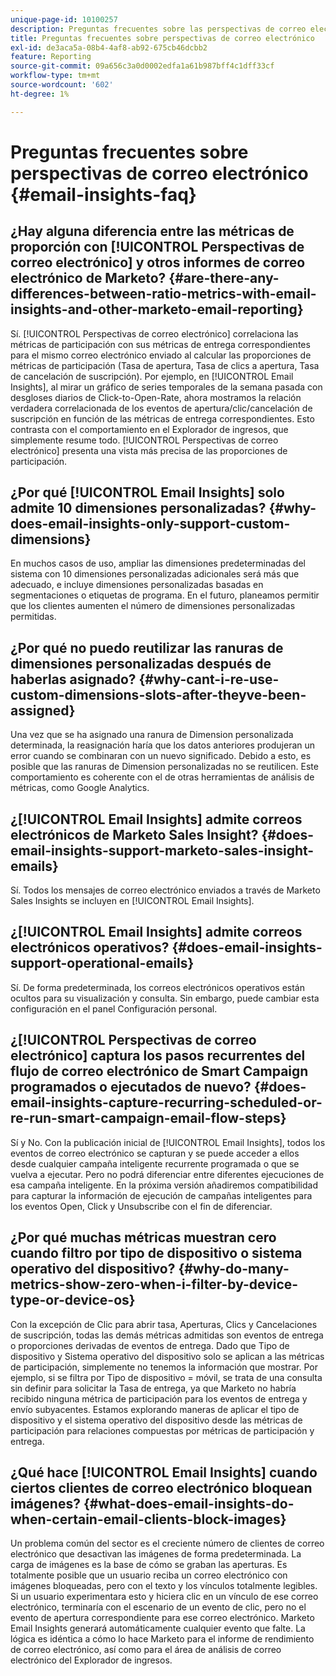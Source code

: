 ```yaml
---
unique-page-id: 10100257
description: Preguntas frecuentes sobre las perspectivas de correo electrónico - Documentos de Marketo - Documentación del producto
title: Preguntas frecuentes sobre perspectivas de correo electrónico
exl-id: de3aca5a-08b4-4af8-ab92-675cb46dcbb2
feature: Reporting
source-git-commit: 09a656c3a0d0002edfa1a61b987bff4c1dff33cf
workflow-type: tm+mt
source-wordcount: '602'
ht-degree: 1%

---
```


# Preguntas frecuentes sobre perspectivas de correo electrónico {#email-insights-faq}

## ¿Hay alguna diferencia entre las métricas de proporción con [!UICONTROL Perspectivas de correo electrónico] y otros informes de correo electrónico de Marketo? {#are-there-any-differences-between-ratio-metrics-with-email-insights-and-other-marketo-email-reporting}

Sí. [!UICONTROL Perspectivas de correo electrónico] correlaciona las métricas de participación con sus métricas de entrega correspondientes para el mismo correo electrónico enviado al calcular las proporciones de métricas de participación (Tasa de apertura, Tasa de clics a apertura, Tasa de cancelación de suscripción). Por ejemplo, en [!UICONTROL Email Insights], al mirar un gráfico de series temporales de la semana pasada con desgloses diarios de Click-to-Open-Rate, ahora mostramos la relación verdadera correlacionada de los eventos de apertura/clic/cancelación de suscripción en función de las métricas de entrega correspondientes. Esto contrasta con el comportamiento en el Explorador de ingresos, que simplemente resume todo. [!UICONTROL Perspectivas de correo electrónico] presenta una vista más precisa de las proporciones de participación.

## ¿Por qué [!UICONTROL Email Insights] solo admite 10 dimensiones personalizadas? {#why-does-email-insights-only-support-custom-dimensions}

En muchos casos de uso, ampliar las dimensiones predeterminadas del sistema con 10 dimensiones personalizadas adicionales será más que adecuado, e incluye dimensiones personalizadas basadas en segmentaciones o etiquetas de programa. En el futuro, planeamos permitir que los clientes aumenten el número de dimensiones personalizadas permitidas.

## ¿Por qué no puedo reutilizar las ranuras de dimensiones personalizadas después de haberlas asignado? {#why-cant-i-re-use-custom-dimensions-slots-after-theyve-been-assigned}

Una vez que se ha asignado una ranura de Dimension personalizada determinada, la reasignación haría que los datos anteriores produjeran un error cuando se combinaran con un nuevo significado. Debido a esto, es posible que las ranuras de Dimension personalizadas no se reutilicen. Este comportamiento es coherente con el de otras herramientas de análisis de métricas, como Google Analytics.

## ¿[!UICONTROL Email Insights] admite correos electrónicos de Marketo Sales Insight? {#does-email-insights-support-marketo-sales-insight-emails}

Sí. Todos los mensajes de correo electrónico enviados a través de Marketo Sales Insights se incluyen en [!UICONTROL Email Insights].

## ¿[!UICONTROL Email Insights] admite correos electrónicos operativos? {#does-email-insights-support-operational-emails}

Sí. De forma predeterminada, los correos electrónicos operativos están ocultos para su visualización y consulta. Sin embargo, puede cambiar esta configuración en el panel Configuración personal.

## ¿[!UICONTROL Perspectivas de correo electrónico] captura los pasos recurrentes del flujo de correo electrónico de Smart Campaign programados o ejecutados de nuevo? {#does-email-insights-capture-recurring-scheduled-or-re-run-smart-campaign-email-flow-steps}

Sí y No. Con la publicación inicial de [!UICONTROL Email Insights], todos los eventos de correo electrónico se capturan y se puede acceder a ellos desde cualquier campaña inteligente recurrente programada o que se vuelva a ejecutar. Pero no podrá diferenciar entre diferentes ejecuciones de esa campaña inteligente. En la próxima versión añadiremos compatibilidad para capturar la información de ejecución de campañas inteligentes para los eventos Open, Click y Unsubscribe con el fin de diferenciar.

## ¿Por qué muchas métricas muestran cero cuando filtro por tipo de dispositivo o sistema operativo del dispositivo? {#why-do-many-metrics-show-zero-when-i-filter-by-device-type-or-device-os}

Con la excepción de Clic para abrir tasa, Aperturas, Clics y Cancelaciones de suscripción, todas las demás métricas admitidas son eventos de entrega o proporciones derivadas de eventos de entrega. Dado que Tipo de dispositivo y Sistema operativo del dispositivo solo se aplican a las métricas de participación, simplemente no tenemos la información que mostrar. Por ejemplo, si se filtra por Tipo de dispositivo = móvil, se trata de una consulta sin definir para solicitar la Tasa de entrega, ya que Marketo no habría recibido ninguna métrica de participación para los eventos de entrega y envío subyacentes. Estamos explorando maneras de aplicar el tipo de dispositivo y el sistema operativo del dispositivo desde las métricas de participación para relaciones compuestas por métricas de participación y entrega.

## ¿Qué hace [!UICONTROL Email Insights] cuando ciertos clientes de correo electrónico bloquean imágenes? {#what-does-email-insights-do-when-certain-email-clients-block-images}

Un problema común del sector es el creciente número de clientes de correo electrónico que desactivan las imágenes de forma predeterminada. La carga de imágenes es la base de cómo se graban las aperturas. Es totalmente posible que un usuario reciba un correo electrónico con imágenes bloqueadas, pero con el texto y los vínculos totalmente legibles. Si un usuario experimentara esto y hiciera clic en un vínculo de ese correo electrónico, terminaría con el escenario de un evento de clic, pero no el evento de apertura correspondiente para ese correo electrónico. Marketo Email Insights generará automáticamente cualquier evento que falte. La lógica es idéntica a cómo lo hace Marketo para el informe de rendimiento de correo electrónico, así como para el área de análisis de correo electrónico del Explorador de ingresos.
